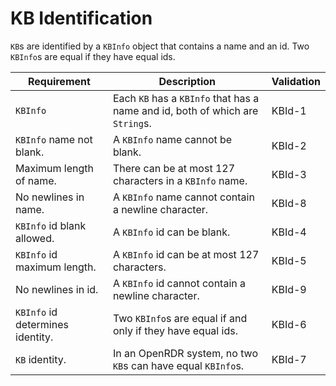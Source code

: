 # KB Identification
`KB`s are identified by a `KBInfo` object that contains a name and an id.
Two `KBInfo`s are equal if they have equal ids.

| Requirement                      | Description                                                                | Validation |
|----------------------------------|----------------------------------------------------------------------------|------------|
| `KBInfo`                         | Each `KB` has a `KBInfo` that has a name and id, both of which are `String`s. | KBId-1     |
| `KBInfo` name not blank.         | A `KBInfo` name cannot be blank.                                           | KBId-2     |
| Maximum length of name.          | There can be at most 127 characters in a `KBInfo` name.                    | KBId-3     |
| No newlines in name.             | A `KBInfo` name cannot contain a newline character.                        | KBId-8     |
| `KBInfo` id blank allowed.       | A `KBInfo` id can be blank.                                                | KBId-4     |
| `KBInfo` id maximum length.      | A `KBInfo` id can be at most 127 characters.                               | KBId-5     |
| No newlines in id.               | A `KBInfo` id cannot contain a newline character.                          | KBId-9     |
| `KBInfo` id determines identity. | Two `KBInfo`s are equal if and only if they have equal ids.                | KBId-6     |
| `KB` identity.                   | In an OpenRDR system, no two `KB`s can have equal `KBInfo`s.               | KBId-7     |                                                          |

